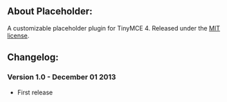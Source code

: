 ## About Placeholder:
A customizable placeholder plugin for TinyMCE 4. Released under the [MIT license](http://www.opensource.org/licenses/mit-license.php).

## Changelog:

### Version 1.0 - December 01 2013
* First release
